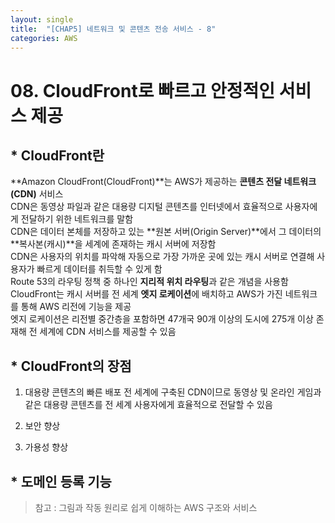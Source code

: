 ```yaml
---
layout: single
title:  "[CHAP5] 네트워크 및 콘텐츠 전송 서비스 - 8"
categories: AWS
---
```


# 08. CloudFront로 빠르고 안정적인 서비스 제공

## * CloudFront란

**Amazon CloudFront(CloudFront)**는 AWS가 제공하는 **콘텐츠 전달 네트워크(CDN)** 서비스  
CDN은 동영상 파일과 같은 대용량 디지털 콘텐츠를 인터넷에서 효율적으로 사용자에게 전달하기 위한 네트워크를 말함  
CDN은 데이터 본체를 저장하고 있는 **원본 서버(Origin Server)**에서 그 데이터의 **복사본(캐시)**을 세계에 존재하는 캐시 서버에 저장함  
CDN은 사용자의 위치를 파악해 자동으로 가장 가까운 곳에 있는 캐시 서버로 연결해 사용자가 빠르게 데이터를 취득할 수 있게 함  
Route 53의 라우팅 정책 중 하나인 **지리적 위치 라우팅**과 같은 개념을 사용함  
CloudFront는 캐시 서버를 전 세계 **엣지 로케이션**에 배치하고 AWS가 가진 네트워크를 통해 AWS 리전에 기능을 제공  
엣지 로케이션은 리전별 중간층을 포함하면 47개국 90개 이상의 도시에 275개 이상 존재해 전 세계에 CDN 서비스를 제공할 수 있음  


## * CloudFront의 장점

1. 대용량 콘텐츠의 빠른 배포
전 세계에 구축된 CDN이므로 동영상 및 온라인 게임과 같은 대용량 콘텐츠를 전 세계 사용자에게 효율적으로 전달할 수 있음  

2. 보안 향상



3. 가용성 향상



## * 도메인 등록 기능




> 참고 : 그림과 작동 원리로 쉽게 이해하는 AWS 구조와 서비스